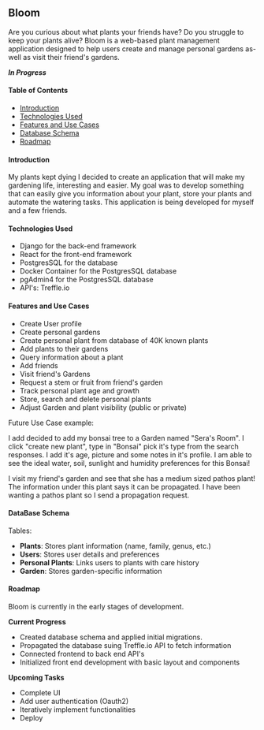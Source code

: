 ## Bloom
Are you curious about what plants your friends have? Do you struggle to keep your plants alive? Bloom is a web-based plant management application designed to help users create and manage personal gardens as-well as visit their friend's gardens.  

***In Progress***

#### Table of Contents
- [Introduction](#introduction)
- [Technologies Used](#technologies-used)
- [Features and Use Cases](#Features-and-Use-Cases)
- [Database Schema](#database-schema)
- [Roadmap](#roadmap)


#### Introduction
My plants kept dying I decided to create an application that will make my gardening life, interesting and easier. My goal was to develop something that can easily give you information about your plant, store your plants and automate the watering tasks. This application is being developed for myself and a few friends.

#### Technologies Used
- Django for the back-end framework 
- React for the front-end framework
- PostgresSQL for the database 
- Docker Container for the PostgresSQL database
- pgAdmin4 for the PostgresSQL database
- API's: Treffle.io

#### Features and Use Cases

- Create User profile
- Create personal gardens 
- Create personal plant from database of 40K known plants 
- Add plants to their gardens
- Query information about a plant 
- Add friends 
- Visit friend's Gardens 
- Request a stem or fruit from friend's garden
- Track personal plant age and growth
- Store, search and delete personal plants
- Adjust Garden and plant visibility (public or private)

Future Use Case example: 

I add decided to add my bonsai tree to a Garden named "Sera's Room". I click "create new plant", type in "Bonsai" pick it's type from the search responses. I add it's age, picture and some notes in it's profile. I am able to see the ideal water, soil, sunlight and humidity preferences for this Bonsai! 

I visit my friend's garden and see that she has a medium sized pathos plant! The information under this plant says it can be propagated. I have been wanting a pathos plant so I send a propagation request. 

#### DataBase Schema

Tables:
- **Plants**: Stores plant information (name, family, genus, etc.)
- **Users**: Stores user details and preferences
- **Personal Plants**: Links users to plants with care history
- **Garden**: Stores garden-specific information


#### Roadmap 
Bloom is currently in the early stages of development. 

**Current Progress**
- Created database schema and applied initial migrations.
- Propagated the database suing Treffle.io API to fetch information
- Connected frontend to back end API's
- Initialized front end development with basic layout and components  

**Upcoming Tasks**
- Complete UI
- Add user authentication (Oauth2)
- Iteratively implement functionalities
- Deploy 


